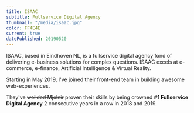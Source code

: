 ```yaml
---
title: ISAAC
subtitle: Fullservice Digital Agency
thumbnail: "/media/isaac.jpg"
color: FF4E4E
current: true
datePublished: 20190520
---
```


<div class="intro mb-4">

ISAAC, based in Eindhoven NL, is a fullservice digital agency fond of delivering  e-business solutions for complex questions. ISAAC excels at e-commerce, e-finance, Artificial Intelligence & Virtual Reality.

</div>

<div class="column-lg-2 column-xxl-3 mb-4">

Starting in May 2019, I've joined their front-end team in building awesome web-experiences.

They've ~~weilded Mjolnir~~ proven their skills by being crowned **#1 Fullservice Digital Agency** 2 consecutive years in a row in 2018 and 2019.

</div>
